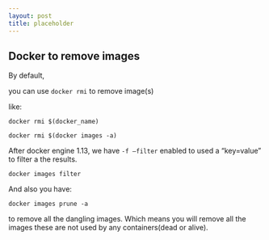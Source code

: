 ```yaml
---
layout: post
title: placeholder
---
```


## Docker to remove images

By default,

you can use `docker rmi` to remove image(s)

like:

```console
docker rmi $(docker_name)

docker rmi $(docker images -a)
```


After docker engine 1.13, we have `-f –filter` enabled to used a “key=value” to filter a the results.

```
docker images filter
```

And also you have:

```
docker images prune -a
```
to remove all the dangling images. Which means you will remove all the images these are not used by any containers(dead or alive).
